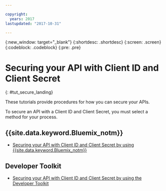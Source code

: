 ```yaml
---

copyright:
  years: 2017
lastupdated: "2017-10-31"

---
```



{:new_window: target="_blank"}
{:shortdesc: .shortdesc}
{:screen: .screen}
{:codeblock: .codeblock}
{:pre: .pre}

# Securing your API with Client ID and Client Secret
{: #tut_secure_landing}

These tutorials provide procedures for how you can secure your APIs.

To secure an API with a Client ID and Client Secret, you must select a method for your process.

## {{site.data.keyword.Bluemix_notm}}

- [Securing your API with Client ID and Client Secret by using {{site.data.keyword.Bluemix_notm}}](tut_secure_id_secret_bm.html)

## Developer Toolkit

- [Securing your API with Client ID and Client Secret by using the Developer Toolkit](tut_secure_id_secret_tk.html)








